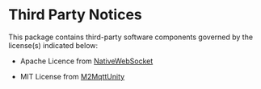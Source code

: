 # Third Party Notices

This package contains third-party software components governed by the license(s) indicated below:

- Apache Licence from [NativeWebSocket](https://github.com/endel/NativeWebSocket)

- MIT License from [M2MqttUnity](https://github.com/gpvigano/M2MqttUnity)